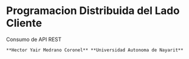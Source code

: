 # Programacion Distribuida del Lado Cliente
Consumo de API REST
```
**Hector Yair Medrano Coronel** **Universidad Autonoma de Nayarit**
